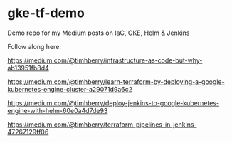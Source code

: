 # gke-tf-demo
Demo repo for my Medium posts on IaC, GKE, Helm &amp; Jenkins

Follow along here:

https://medium.com/@timhberry/infrastructure-as-code-but-why-ab13951fb8d4

https://medium.com/@timhberry/learn-terraform-by-deploying-a-google-kubernetes-engine-cluster-a29071d9a6c2

https://medium.com/@timhberry/deploy-jenkins-to-google-kubernetes-engine-with-helm-60e0a4d7de93

https://medium.com/@timhberry/terraform-pipelines-in-jenkins-47267129ff06
